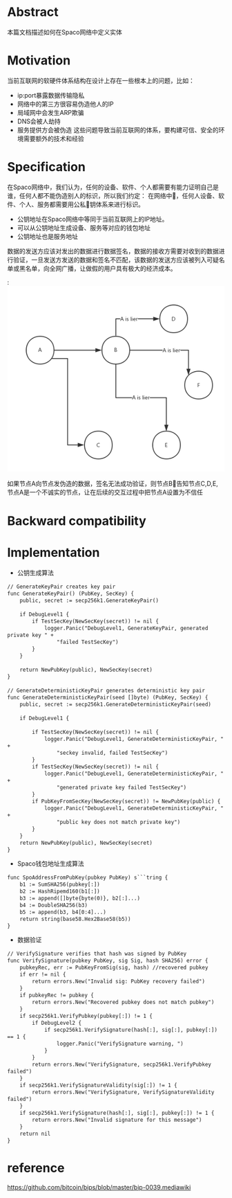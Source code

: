 # Abstract
本篇文档描述如何在Spaco网络中定义实体


# Motivation

当前互联网的软硬件体系结构在设计上存在一些根本上的问题，比如：
* ip:port暴露数据传输隐私
* 网络中的第三方很容易伪造他人的IP
* 局域网中会发生ARP欺骗 
* DNS会被人劫持
* 服务提供方会被伪造
这些问题导致当前互联网的体系，要构建可信、安全的环境需要额外的技术和经验

# Specification

在Spaco网络中，我们认为，任何的设备、软件、个人都需要有能力证明自己是谁，任何人都不能伪造别人的标识，所以我们约定：
在网络中，任何人设备、软件、个人、服务都需要用公私钥体系来进行标识。

* 公钥地址在Spaco网络中等同于当前互联网上的IP地址。
* 可以从公钥地址生成设备、服务等对应的钱包地址
* 公钥地址也是服务地址

数据的发送方应该对发出的数据进行数据签名，数据的接收方需要对收到的数据进行验证，一旦发送方发送的数据和签名不匹配，该数据的发送方应该被列入可疑名单或黑名单，向全网广播，让做假的用户具有极大的经济成本。

:![](images/signature-failed.png)

如果节点A向节点发伪造的数据，签名无法成功验证，则节点B告知节点C,D,E, 节点A是一个不诚实的节点，让在后续的交互过程中把节点A设置为不信任

# Backward compatibility

# Implementation

* 公钥生成算法

```
// GenerateKeyPair creates key pair
func GenerateKeyPair() (PubKey, SecKey) {
	public, secret := secp256k1.GenerateKeyPair()

	if DebugLevel1 {
		if TestSecKey(NewSecKey(secret)) != nil {
			logger.Panic("DebugLevel1, GenerateKeyPair, generated private key " +
				"failed TestSecKey")
		}
	}

	return NewPubKey(public), NewSecKey(secret)
}

// GenerateDeterministicKeyPair generates deterministic key pair
func GenerateDeterministicKeyPair(seed []byte) (PubKey, SecKey) {
	public, secret := secp256k1.GenerateDeterministicKeyPair(seed)

	if DebugLevel1 {

		if TestSecKey(NewSecKey(secret)) != nil {
			logger.Panic("DebugLevel1, GenerateDeterministicKeyPair, " +
				"seckey invalid, failed TestSecKey")
		}
		if TestSecKey(NewSecKey(secret)) != nil {
			logger.Panic("DebugLevel1, GenerateDeterministicKeyPair, " +
				"generated private key failed TestSecKey")
		}
		if PubKeyFromSecKey(NewSecKey(secret)) != NewPubKey(public) {
			logger.Panic("DebugLevel1, GenerateDeterministicKeyPair, " +
				"public key does not match private key")
		}
	}
	return NewPubKey(public), NewSecKey(secret)
}
```


* Spaco钱包地址生成算法
```
func SpoAddressFromPubKey(pubkey PubKey) s```tring {
	b1 := SumSHA256(pubkey[:])
	b2 := HashRipemd160(b1[:])
	b3 := append([]byte{byte(0)}, b2[:]...)
	b4 := DoubleSHA256(b3)
	b5 := append(b3, b4[0:4]...)
	return string(base58.Hex2Base58(b5))
}
```

* 数据验证

```
// VerifySignature verifies that hash was signed by PubKey
func VerifySignature(pubkey PubKey, sig Sig, hash SHA256) error {
	pubkeyRec, err := PubKeyFromSig(sig, hash) //recovered pubkey
	if err != nil {
		return errors.New("Invalid sig: PubKey recovery failed")
	}
	if pubkeyRec != pubkey {
		return errors.New("Recovered pubkey does not match pubkey")
	}
	if secp256k1.VerifyPubkey(pubkey[:]) != 1 {
		if DebugLevel2 {
			if secp256k1.VerifySignature(hash[:], sig[:], pubkey[:]) == 1 {
				logger.Panic("VerifySignature warning, ")
			}
		}
		return errors.New("VerifySignature, secp256k1.VerifyPubkey failed")
	}
	if secp256k1.VerifySignatureValidity(sig[:]) != 1 {
		return errors.New("VerifySignature, VerifySignatureValidity failed")
	}
	if secp256k1.VerifySignature(hash[:], sig[:], pubkey[:]) != 1 {
		return errors.New("Invalid signature for this message")
	}
	return nil
}
```


# reference
https://github.com/bitcoin/bips/blob/master/bip-0039.mediawiki
